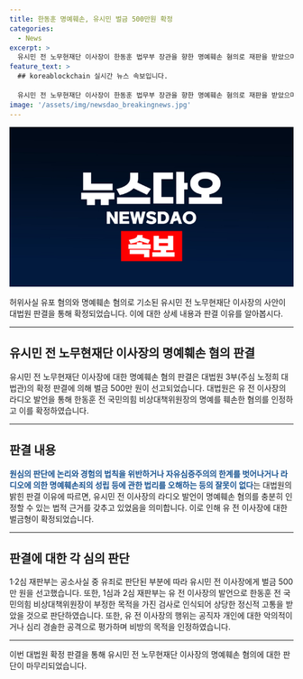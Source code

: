 ```yaml
---
title: 한동훈 명예훼손, 유시민 벌금 500만원 확정
categories:
  - News
excerpt: >
  유시민 전 노무현재단 이사장이 한동훈 법무부 장관을 향한 명예훼손 혐의로 재판을 받았으며, 대법원은 유 전 이사장에 대한 벌금형을 확정했다. 유 전 이사장은 MBC 라디오 방송에서 한동훈 검사와 관련된 발언을 통해 명예를 훼손한 혐의를 받았고, 2심 재판부는 "악의적이거나 심리 경솔한 공격"이라며 비방의 목적을 인정했다. 대법원은 2심 판결에 잘못이 없다고 보고 상고를 기각했다.
feature_text: >
  ## koreablockchain 실시간 뉴스 속보입니다.

  유시민 전 노무현재단 이사장이 한동훈 법무부 장관을 향한 명예훼손 혐의로 재판을 받았으며, 대법원은 유 전 이사장에 대한 벌금형을 확정했다. 유 전 이사장은 MBC 라디오 방송에서 한동훈 검사와 관련된 발언을 통해 명예를 훼손한 혐의를 받았고, 2심 재판부는 "악의적이거나 심리 경솔한 공격"이라며 비방의 목적을 인정했다. 대법원은 2심 판결에 잘못이 없다고 보고 상고를 기각했다.
image: '/assets/img/newsdao_breakingnews.jpg'
---
```


<p><img src="/assets/img/newsdao_breakingnews.jpg" alt="koreablockchain 속보" /></p>

<p>허위사실 유포 혐의와 명예훼손 혐의로 기소된 유시민 전 노무현재단 이사장의 사안이 대법원 판결을 통해 확정되었습니다. 이에 대한 상세 내용과 판결 이유를 알아봅시다. </p>

<hr />

<h2 data-ke-size="size26">유시민 전 노무현재단 이사장의 명예훼손 혐의 판결</h2>

<p>유시민 전 노무현재단 이사장에 대한 명예훼손 혐의 판결은 대법원 3부(주심 노정희 대법관)의 확정 판결에 의해 벌금 500만 원이 선고되었습니다. 대법원은 유 전 이사장의 라디오 발언을 통해 한동훈 전 국민의힘 비상대책위원장의 명예를 훼손한 혐의를 인정하고 이를 확정하였습니다.</p>

<hr />

<h2 data-ke-size="size26">판결 내용</h2>

<p><b><span style="color: #1a5490;">원심의 판단에 논리와 경험의 법칙을 위반하거나 자유심증주의의 한계를 벗어나거나 라디오에 의한 명예훼손죄의 성립 등에 관한 법리를 오해하는 등의 잘못이 없다</span></b>는 대법원의 밝힌 판결 이유에 따르면, 유시민 전 이사장의 라디오 발언이 명예훼손 혐의를 충분히 인정할 수 있는 법적 근거를 갖추고 있었음을 의미합니다. 이로 인해 유 전 이사장에 대한 벌금형이 확정되었습니다.</p>

<hr />

<h2 data-ke-size="size26">판결에 대한 각 심의 판단</h2>

<p>1·2심 재판부는 공소사실 중 유죄로 판단된 부분에 따라 유시민 전 이사장에게 벌금 500만 원을 선고했습니다. 또한, 1심과 2심 재판부는 유 전 이사장의 발언으로 한동훈 전 국민의힘 비상대책위원장이 부정한 목적을 가진 검사로 인식되어 상당한 정신적 고통을 받았을 것으로 판단하였습니다. 또한, 유 전 이사장의 행위는 공직자 개인에 대한 악의적이거나 심리 경솔한 공격으로 평가하며 비방의 목적을 인정하였습니다. </p>

<hr />

<p>이번 대법원 확정 판결을 통해 유시민 전 노무현재단 이사장의 명예훼손 혐의에 대한 판단이 마무리되었습니다.</p>

